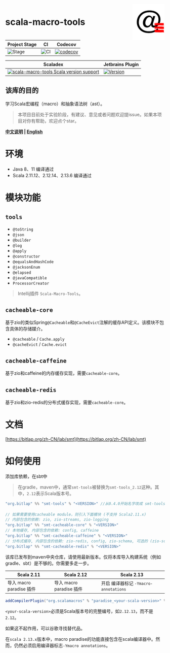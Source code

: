 <img align="right" width="20%" height="30%" src="img.png" alt="https://bitlap.org"/> 

# scala-macro-tools

| Project Stage | CI              | Codecov                                   |
|--------------| --------------- |-------------------------------------------|
| ![Stage]     | ![CI][Badge-CI] | [![codecov][Badge-Codecov]][Link-Codecov] |

| Scaladex                                                                                    | Jetbrains Plugin                              |
| ------------------------------------------------------------------------------------------- | --------------------------------------------- |
| [![scala-macro-tools Scala version support][Badge-Scaladex]][Link-Scaladex] | [![Version][Badge-Jetbrains]][Link-Jetbrains] |

该库的目的
--

学习Scala宏编程（macro）和抽象语法树（ast）。

> 本项目目前处于实验阶段，有建议、意见或者问题欢迎提issue。如果本项目对你有帮助，欢迎点个star。

**[中文说明](./README_CN.md) | [English](./README.md)**

# 环境

- Java 8、11 编译通过
- Scala 2.11.12、2.12.14、2.13.6 编译通过

# 模块功能

## `tools`

- `@toString`
- `@json`
- `@builder`
- `@log`
- `@apply`
- `@constructor`
- `@equalsAndHashCode`
- `@jacksonEnum`
- `@elapsed`
- `@javaCompatible`
- `ProcessorCreator`

> Intellij插件 `Scala-Macro-Tools`。

## `cacheable-core`

基于zio的类似Spring`@Cacheable`和`@CacheEvict`注解的缓存API定义。该模块不包含具体的存储媒介。

- `@cacheable` / `Cache.apply`
- `@cacheEvict` / `Cache.evict`

## `cacheable-caffeine`

基于zio和caffeine的内存缓存实现，需要`cacheable-core`。

## `cacheable-redis`

基于zio和zio-redis的分布式缓存实现，需要`cacheable-core`。

# 文档

[https://bitlap.org/zh-CN/lab/smt](https://bitlap.org/zh-CN/lab/smt)

# 如何使用

添加库依赖，在sbt中

> 在gradle，maven中，通常`smt-tools`被替换为`smt-tools_2.12`这种。其中，`2.12`表示Scala版本号。

```scala
"org.bitlap" %% "smt-tools" % "<VERSION>" //从0.4.0开始名字改成 smt-tools 

// 如果需要使用cacheable module，则引入下面模块 (不支持 Scala2.11.x)
// 内部包含的依赖: zio, zio-streams, zio-logging
"org.bitlap" %% "smt-cacheable-core" % "<VERSION>"
// 本地缓存, 内部包含的依赖: config, caffeine
"org.bitlap" %% "smt-cacheable-caffeine" % "<VERSION>"
// 分布式缓存, 内部包含的依赖: zio-redis, config, zio-schema, 可选的 (zio-schema-protobuf,zio-schema-derivation用于样例类序列化)
"org.bitlap" %% "smt-cacheable-redis" % "<VERSION>"
```

该库已发布到maven中央仓库，请使用最新版本。仅将本库导入构建系统（例如gradle、sbt）是不够的。你需要多走一步。

| Scala 2.11               | Scala 2.12               | Scala 2.13                            |
| ------------------------ | ------------------------ | ------------------------------------- |
| 导入 macro paradise 插件 | 导入 macro paradise 插件 | 开启 编译器标记 `-Ymacro-annotations` |

```scala
addCompilerPlugin("org.scalamacros" % "paradise_<your-scala-version>" % "<plugin-version>")
```

`<your-scala-version>`必须是Scala版本号的完整编号，如`2.12.13`，而不是`2.12`。

如果这不起作用，可以谷歌寻找替代品。

在`scala 2.13.x`版本中，macro paradise的功能直接包含在scala编译器中。然而，仍然必须启用编译器标志`-Ymacro annotations`。

[Stage]: https://img.shields.io/badge/Project%20Stage-Experimental-yellow.svg
[Badge-CI]: https://github.com/bitlap/scala-macro-tools/actions/workflows/ScalaCI.yml/badge.svg
[Badge-Scaladex]: https://index.scala-lang.org/bitlap/scala-macro-tools/scala-macro-tools/latest-by-scala-version.svg?platform=jvm
[Badge-Jetbrains]: https://img.shields.io/jetbrains/plugin/v/17202-scala-macro-tools
[Badge-Codecov]: https://codecov.io/gh/bitlap/scala-macro-tools/branch/master/graph/badge.svg?token=IA596YRTOT

[Link-Jetbrains]: https://plugins.jetbrains.com/plugin/17202-scala-macro-tools
[Link-Codecov]: https://codecov.io/gh/bitlap/scala-macro-tools
[Link-Scaladex]: https://index.scala-lang.org/bitlap/scala-macro-tools/scala-macro-tools
